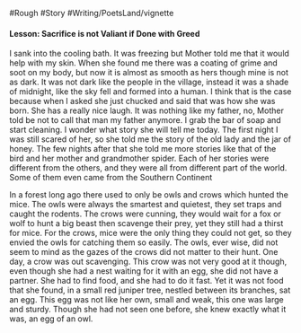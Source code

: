 #Rough #Story #Writing/PoetsLand/vignette 

#### Lesson: Sacrifice is not Valiant if Done with Greed 


I sank into the cooling bath. It was freezing but Mother told me that it would help with my skin. When she found me there was a coating of grime and soot on my body, but now it is almost as smooth as hers though mine is not as dark. It was not dark like the people in the village, instead it was a shade of midnight, like the sky fell and formed into a human. I think that is the case because when I asked she just chucked and said that was how she was born. She has a really nice laugh. It was nothing like my father, no, Mother told be not to call that man my father anymore. I grab the bar of soap and start cleaning. I wonder what story she will tell me today. The first night I was still scared of her, so she told me the story of the old lady and the jar of honey. The few nights after that she told me more stories like that of the bird and her mother and grandmother spider. Each of her stories were different from the others, and they were all from different part of the world. Some of them even came from the Southern Continent 



In a forest long ago there used to only be owls and crows which hunted the mice. The owls were always the smartest and quietest, they set traps and caught the rodents. The crows were cunning, they would wait for a fox or wolf to hunt a big beast then scavenge their prey, yet they still had a thirst for mice. For the crows, mice were the only thing they could not get, so they envied the owls for catching them so easily. The owls, ever wise, did not seem to mind as the gazes of the crows did not matter to their hunt. 
One day, a crow was out scavenging. This crow was not very good at it though, even though she had a nest waiting for it with an egg, she did not have a partner. She had to find food, and she had to do it fast. Yet it was not food that she found, in a small red juniper tree, nestled between its branches, sat an egg. This egg was not like her own, small and weak, this one was large and sturdy. Though she had not seen one before, she knew exactly what it was, an egg of an owl. 
